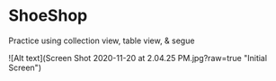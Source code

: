 # ShoeShop
Practice using collection view, table view, &amp; segue

![Alt text](Screen Shot 2020-11-20 at 2.04.25 PM.jpg?raw=true "Initial Screen")
